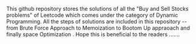 This github repository stores the solutions of all the "Buy and Sell Stocks problems" of Leetcode which comes under the category of Dynamic Programming. All the steps of solutions are included in this repository --
from Brute Force Approach to Memoization to Bootom Up appraoach and finally space Optimization . Hope this is beneficial to the readers .......

